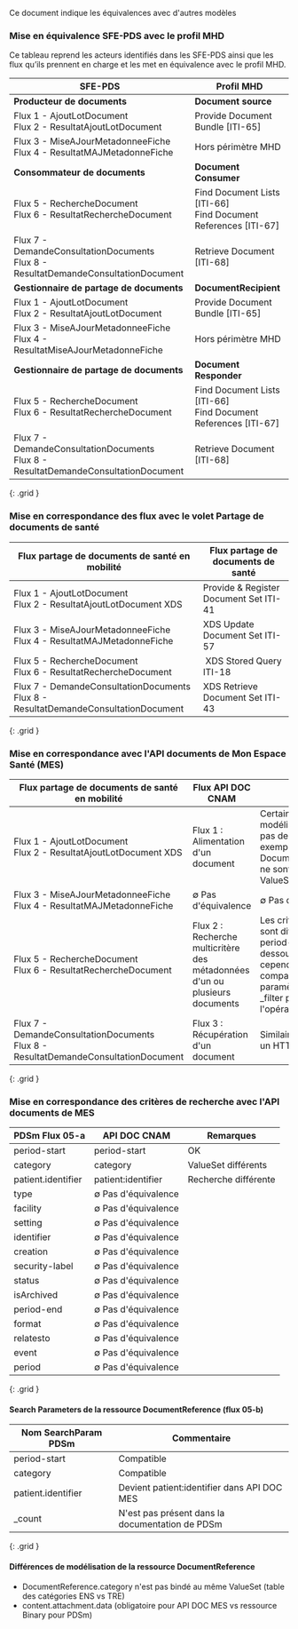 Ce document indique les équivalences avec d'autres modèles

### Mise en équivalence SFE-PDS avec le profil MHD

Ce tableau reprend les acteurs identifiés dans les SFE-PDS ainsi que les flux qu’ils prennent en charge et les met en équivalence avec le profil MHD. 

| SFE-PDS | Profil MHD |
| ----- | ----- |
| **Producteur de documents** | **Document source** |
| Flux 1 - AjoutLotDocument <br/> Flux 2 - ResultatAjoutLotDocument | Provide Document Bundle [ITI-65] |
| Flux 3 - MiseAJourMetadonneeFiche <br/> Flux 4 - ResultatMAJMetadonneFiche | Hors périmètre MHD|
| **Consommateur de documents** | **Document Consumer** |
| Flux 5 - RechercheDocument <br/> Flux 6 - ResultatRechercheDocument | Find Document Lists [ITI-66] <br/>Find Document References [ITI-67] |
| Flux 7 - DemandeConsultationDocuments <br/>Flux 8 - ResultatDemandeConsultationDocument | Retrieve Document [ITI-68]| 
| **Gestionnaire de partage de documents** | **DocumentRecipient** |
| Flux 1 - AjoutLotDocument <br/> Flux 2 - ResultatAjoutLotDocument | Provide Document Bundle [ITI-65] |
| Flux 3 - MiseAJourMetadonneeFiche <br/> Flux 4 - ResultatMiseAJourMetadonneFiche | Hors périmètre MHD |
| **Gestionnaire de partage de documents** | **Document Responder** |
| Flux 5 - RechercheDocument <br/> Flux 6 - ResultatRechercheDocument | Find Document Lists [ITI-66] <br/> Find Document References [ITI-67] |
| Flux 7 - DemandeConsultationDocuments <br/> Flux 8 - ResultatDemandeConsultationDocument | Retrieve Document [ITI-68] |
{: .grid }

### Mise en correspondance des flux avec le volet Partage de documents de santé

| **Flux partage de documents de santé en mobilité** | **Flux partage de documents de santé** |
| ----- | ----- |
| Flux 1 - AjoutLotDocument <br/> Flux 2 - ResultatAjoutLotDocument XDS | Provide & Register Document Set ITI-41 |
| Flux 3 - MiseAJourMetadonneeFiche <br/> Flux 4 - ResultatMAJMetadonneFiche | XDS Update Document Set ITI-57 |
| Flux 5 - RechercheDocument  <br/> Flux 6 - ResultatRechercheDocument | XDS Stored Query ITI-18 |
| Flux 7 - DemandeConsultationDocuments  <br/> Flux 8 - ResultatDemandeConsultationDocument | XDS Retrieve Document Set ITI-43 |
{: .grid }

### Mise en correspondance avec l'API documents de Mon Espace Santé (MES)

| **Flux partage de documents de santé en mobilité** | **Flux API DOC CNAM** | **Comparaison** |
| ----- | ----- | ----- |
| Flux 1 - AjoutLotDocument <br/> Flux 2 - ResultatAjoutLotDocument XDS | Flux 1 : Alimentation d'un document | Certains différences de modélisation font qu'il n'y a pas de compatibilité, par exemple DocumentReference.category ne sont pas liés au  même ValueSet |
| Flux 3 - MiseAJourMetadonneeFiche <br/> Flux 4 - ResultatMAJMetadonneFiche | ∅ Pas d'équivalence | ∅ Pas d'équivalence |
| Flux 5 - RechercheDocument  <br/> Flux 6 - ResultatRechercheDocument | Flux 2 : Recherche multicritère des métadonnées d'un ou plusieurs documents | Les critères de recherche sont différents, mise à part period-start (cf tableau ci-dessous). Ils peuvent cependant devenir compatibles à l'aide du paramètre de recherche _filter permettant d'utiliser l'opérateur booléen "OU" |
| Flux 7 - DemandeConsultationDocuments  <br/> Flux 8 - ResultatDemandeConsultationDocument | Flux 3 : Récupération d'un document | Similaire : accès à une url via un HTTP Get |
{: .grid }

### Mise en correspondance des critères de recherche avec l'API documents de MES

| **PDSm Flux 05-a** | **API DOC CNAM** | **Remarques** |
| ----- | ----- | ----- |
| period-start | period-start | OK |
| category | category | ValueSet différents |
| patient.identifier | patient:identifier | Recherche différente |
| type | ∅ Pas d'équivalence | |
| facility |  ∅ Pas d'équivalence | |
| setting |  ∅ Pas d'équivalence | |
| identifier |  ∅ Pas d'équivalence | |
| creation |  ∅ Pas d'équivalence | |
| security-label |  ∅ Pas d'équivalence | |
| status |  ∅ Pas d'équivalence | |
| isArchived |  ∅ Pas d'équivalence | |
| period-end |  ∅ Pas d'équivalence | |
| format |  ∅ Pas d'équivalence | |
| relatesto |  ∅ Pas d'équivalence | |
| event |  ∅ Pas d'équivalence | |
| period |  ∅ Pas d'équivalence | |
{: .grid }

#### Search Parameters de la ressource DocumentReference (flux 05-b)

| **Nom SearchParam PDSm** | **Commentaire** |
| ----- | ----- |
| period-start | Compatible |
| category | Compatible |
| patient.identifier | Devient patient:identifier dans API DOC MES|
| _count | N'est pas présent dans la documentation de PDSm |
{: .grid }

#### Différences de modélisation de la ressource DocumentReference

* DocumentReference.category n'est pas bindé au même ValueSet (table des catégories ENS vs TRE)
* content.attachment.data (obligatoire pour API DOC MES vs ressource Binary pour PDSm)

